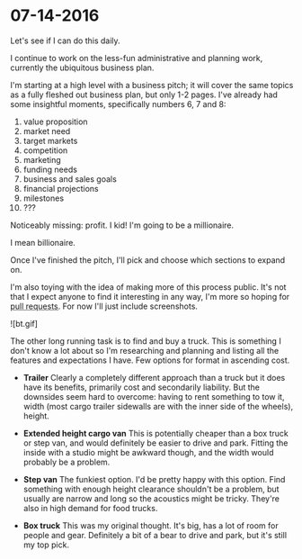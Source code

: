 # 07-14-2016

Let's see if I can do this daily.

I continue to work on the less-fun administrative and planning work, currently the ubiquitous business plan.

I'm starting at a high level with a business pitch; it will cover the same topics as a fully fleshed out business plan, but only 1-2 pages. I've already had some insightful moments, specifically numbers 6, 7 and 8:

1. value proposition
2. market need
3. target markets
4. competition
5. marketing
6. funding needs
7. business and sales goals
8. financial projections
9. milestones
10. ???

Noticeably missing: profit. I kid! I'm going to be a millionaire.

I mean billionaire.

Once I've finished the pitch, I'll pick and choose which sections to expand on.

I'm also toying with the idea of making more of this process public. It's not that I expect anyone to find it interesting in any way, I'm more so hoping for <abbr title="Pull requests are a way for programmers to provide improvements to others' work.">pull requests</abbr>. For now I'll just include screenshots.

![bt.gif]

The other long running task is to find and buy a truck. This is something I don't know a lot about so I'm researching and planning and listing all the features and expectations I have. Few options for format in ascending cost.

- **Trailer**
Clearly a completely different approach than a truck but it does have its benefits, primarily cost and secondarily liability. But the downsides seem hard to overcome: having to rent something to tow it, width (most cargo trailer sidewalls are with the inner side of the wheels), height.

- **Extended height cargo van**
This is potentially cheaper than a box truck or step van, and would definitely be easier to drive and park. Fitting the inside with a studio might be awkward though, and the width would probably be a problem.

- **Step van**
The funkiest option. I'd be pretty happy with this option. Find something with enough height clearance shouldn't be a problem, but usually are narrow and long so the acoustics might be tricky. They're also in high demand for food trucks.

- **Box truck**
This was my original thought. It's big, has a lot of room for people and gear. Definitely a bit of a bear to drive and park, but it's still my top pick.